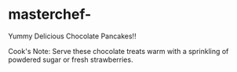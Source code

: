 # masterchef-

Yummy Delicious Chocolate Pancakes!!

Cook's Note: Serve these chocolate treats warm with a sprinkling of powdered sugar or fresh strawberries.

